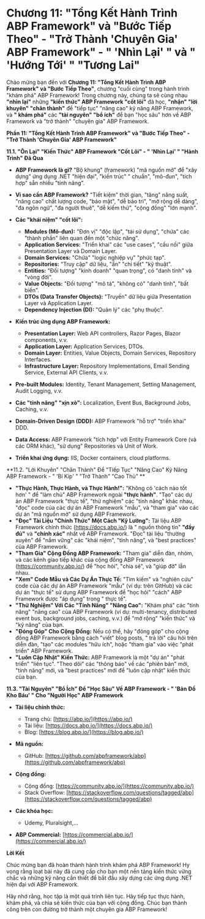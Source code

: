 # Chương 11: "Tổng Kết Hành Trình ABP Framework" và "Bước Tiếp Theo" - "Trở Thành 'Chuyên Gia' ABP Framework" - " 'Nhìn Lại' " và " 'Hướng Tới' " "Tương Lai"

Chào mừng bạn đến với **Chương 11: "Tổng Kết Hành Trình ABP Framework" và "Bước Tiếp Theo"**, chương "cuối cùng" trong
hành trình "khám phá" ABP Framework! Trong chương này, chúng ta sẽ cùng nhau **"nhìn lại"** những **"kiến thức" ABP
Framework "cốt lõi"** đã học, **"nhận" "lời khuyên" "chân thành"** để "tiếp tục" "nâng cao" kỹ năng ABP Framework, và **"
khám phá"** các **"tài nguyên" "bổ ích"** để bạn "học sâu" hơn về ABP Framework và "trở thành" "chuyên gia" ABP
Framework.

**Phần 11: "Tổng Kết Hành Trình ABP Framework" và "Bước Tiếp Theo" - "Trở Thành 'Chuyên Gia' ABP Framework"**

**11.1. "Ôn Lại" "Kiến Thức" ABP Framework "Cốt Lõi" - " 'Nhìn Lại' " "Hành Trình" Đã Qua**

- **ABP Framework là gì?** "Bộ khung" (framework) "mã nguồn mở" để "xây dựng" ứng dụng .NET "hiện đại", "kiến trúc" "
  chuẩn", "mô-đun", "tích hợp" sẵn nhiều "tính năng".

- **Vì sao cần ABP Framework?** "Tiết kiệm" thời gian, "tăng" năng suất, "nâng cao" chất lượng code, "bảo mật", "dễ
  bảo trì", "mở rộng dễ dàng", "đa ngôn ngữ", "đa người thuê", "dễ kiểm thử", "cộng đồng" "lớn mạnh".

- **Các "khái niệm" "cốt lõi":**
    - **Modules (Mô-đun):** "Đơn vị" "độc lập", "tái sử dụng", "chứa" các "thành phần" liên quan đến một "chức năng".
    - **Application Services:** "Triển khai" các "use cases", "cầu nối" giữa Presentation Layer và Domain Layer.
    - **Domain Services:** "Chứa" "logic nghiệp vụ" "phức tạp".
    - **Repositories:** "Truy cập" dữ liệu, "ẩn" "chi tiết" "kỹ thuật".
    - **Entities:** "Đối tượng" "kinh doanh" "quan trọng", có "danh tính" và "vòng đời".
    - **Value Objects:** "Đối tượng" "mô tả", "không có" "danh tính", "bất biến".
    - **DTOs (Data Transfer Objects):** "Truyền" dữ liệu giữa Presentation Layer và Application Layer.
    - **Dependency Injection (DI):** "Quản lý" các "phụ thuộc".

- **Kiến trúc ứng dụng ABP Framework:**
    - **Presentation Layer:** Web API controllers, Razor Pages, Blazor components, v.v.
    - **Application Layer:** Application Services, DTOs.
    - **Domain Layer:** Entities, Value Objects, Domain Services, Repository Interfaces.
    - **Infrastructure Layer:** Repository Implementations, Email Sending Service, External API Clients, v.v.

- **Pre-built Modules:** Identity, Tenant Management, Setting Management, Audit Logging, v.v.

- **Các "tính năng" "xịn xò":** Localization, Event Bus, Background Jobs, Caching, v.v.

- **Domain-Driven Design (DDD):** ABP Framework "hỗ trợ" "triển khai" DDD.

- **Data Access:** ABP Framework "tích hợp" với Entity Framework Core (và các ORM khác), "sử dụng" Repositories và
  Unit of Work.

- **Triển khai ứng dụng:** IIS, Docker containers, cloud platforms.

**11.2. "Lời Khuyên" "Chân Thành" Để "Tiếp Tục" "Nâng Cao" Kỹ Năng ABP Framework - " 'Bí Kíp' " "Trở Thành" "Cao Thủ"
**

- **"Thực Hành, Thực Hành, và Thực Hành!":** "Không có 'cách nào tốt hơn' " để "làm chủ" ABP Framework ngoài **"thực
  hành"**. "Tạo" các dự án ABP Framework "thực tế", "thử nghiệm" các "tính năng" khác nhau, "đọc" code của các dự án
  ABP Framework "mẫu", và "tham gia" vào các dự án "mã nguồn mở" sử dụng ABP Framework.
- **"Đọc" Tài Liệu "Chính Thức" Một Cách "Kỹ Lưỡng":** Tài liệu ABP Framework chính thức (https://docs.abp.io/) là "
  nguồn thông tin" **"đầy đủ"** và **"chính xác"** nhất về ABP Framework. "Đọc" tài liệu "thường xuyên" để "nắm vững"
  các "khái niệm", "tính năng", và "best practices" của ABP Framework.
- **"Tham Gia" Cộng Đồng ABP Framework:** "Tham gia" diễn đàn, nhóm, và các kênh giao tiếp khác của cộng đồng ABP
  Framework (https://community.abp.io/) để "học hỏi", "chia sẻ", và "giúp đỡ" lẫn nhau.
- **"Xem" Code Mẫu và Các Dự Án Thực Tế:** "Tìm kiếm" và "nghiên cứu" code của các dự án ABP Framework "mẫu" (ví dụ:
  trên GitHub) và các dự án "thực tế" sử dụng ABP Framework để "học hỏi" "cách" ABP Framework được "áp dụng" trong "
  thực tế".
- **"Thử Nghiệm" Với Các "Tính Năng" "Nâng Cao":** "Khám phá" các "tính năng" "nâng cao" của ABP Framework (ví dụ:
  multi-tenancy, distributed event bus, background jobs, caching, v.v.) để "mở rộng" "kiến thức" và "kỹ năng" của
  bạn.
- **"Đóng Góp" Cho Cộng Đồng:** Nếu có thể, hãy "đóng góp" cho cộng đồng ABP Framework bằng cách "viết" blog posts, "
  trả lời" câu hỏi trên diễn đàn, "tạo" các modules "hữu ích", hoặc "tham gia" vào việc "phát triển" ABP Framework.
- **"Luôn Cập Nhật" Kiến Thức:** ABP Framework là một "dự án" "phát triển" "liên tục". "Theo dõi" các "thông báo" về
  các "phiên bản" mới, "tính năng" mới, và "best practices" mới để "luôn cập nhật" kiến thức của bạn.

**11.3. "Tài Nguyên" "Bổ Ích" Để "Học Sâu" Về ABP Framework - " 'Bản Đồ Kho Báu' " Cho "Người Học" ABP Framework**

- **Tài liệu chính thức:**
    * Trang chủ: [https://abp.io/](https://abp.io/)
    * Tài liệu: [https://docs.abp.io/](https://docs.abp.io/)
    * Blog: [https://blog.abp.io/](https://blog.abp.io/)

- **Mã nguồn:**
    * GitHub: [https://github.com/abpframework/abp](https://github.com/abpframework/abp)

- **Cộng đồng:**
    * Cộng đồng: [https://community.abp.io/](https://community.abp.io/)
    * Stack Overflow: [https://stackoverflow.com/questions/tagged/abp](https://stackoverflow.com/questions/tagged/abp)

- **Các khóa học:**
    * Udemy, Pluralsight,...

- **ABP Commercial:** [https://commercial.abp.io/](https://commercial.abp.io/)

**Lời Kết**

Chúc mừng bạn đã hoàn thành hành trình khám phá ABP Framework! Hy vọng rằng loạt bài này đã cung cấp cho bạn một nền
tảng kiến thức vững chắc và những kỹ năng cần thiết để bắt đầu xây dựng các ứng dụng .NET hiện đại với ABP Framework.

Hãy nhớ rằng, học tập là một quá trình liên tục. Hãy tiếp tục thực hành, khám phá, và chia sẻ kiến thức của bạn với
cộng đồng. Chúc bạn thành công trên con đường trở thành một chuyên gia ABP Framework!
